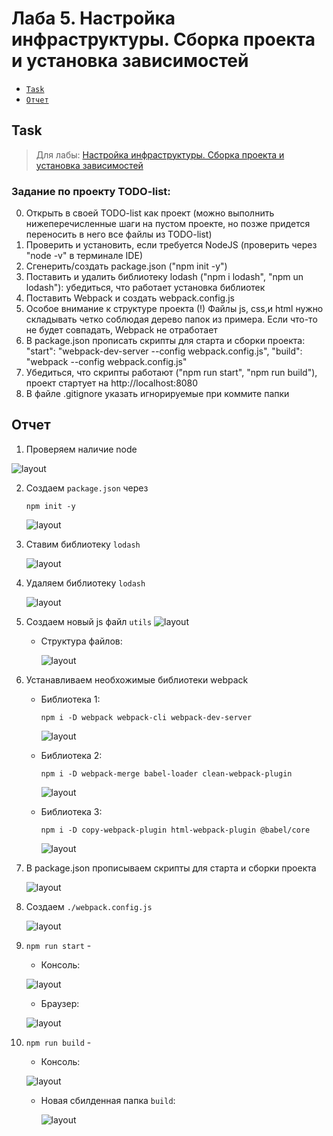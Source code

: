 # Лаба 5. Настройка инфраструктуры. Сборка проекта и установка зависимостей
- [`Task`](#task)
- [`Отчет`](#отчет)
## Task
> Для лабы: <a href="https://github.com/goryachkinama/web-lectures/blob/main/src/lab_7_webpack.md">Настройка инфраструктуры. Сборка проекта и установка зависимостей</a>

### Задание по проекту TODO-list:

0. Открыть в своей TODO-list как проект (можно выполнить нижеперечисленные шаги на пустом проекте, но позже придется переносить в него все файлы из TODO-list)
1. Проверить и установить, если требуется NodeJS (проверить через "node -v" в терминале IDE)
2. Сгенерить/создать package.json ("npm init -y")
3. Поставить и удалить библиотеку lodash ("npm i lodash", "npm un lodash"): убедиться, что работает установка библиотек
4. Поставить Webpack и создать webpack.config.js
5. Особое внимание к структуре проекта (!) Файлы js, css,и html нужно складывать четко соблюдая дерево папок из примера.
   Если что-то не будет совпадать, Webpack не отработает
7. В package.json прописать скрипты для старта и сборки проекта:
  "start": "webpack-dev-server --config webpack.config.js",
  "build": "webpack --config webpack.config.js"
8. Убедиться, что скрипты работают ("npm run start", "npm run build"), проект стартует на http://localhost:8080
9. В файле .gitignore указать игнорируемые при коммите папки

## Отчет

1. Проверяем наличие node

 ![layout](./resources/node%20ver.PNG) 

2. Создаем `package.json` через 
    ```
    npm init -y
    ```
     ![layout](./resources/npm%20init.PNG)

3. Ставим библиотеку `lodash`

   ![layout](./resources/lodash.PNG)    

4. Удаляем библиотеку `lodash`

   ![layout](./resources/un%20lodash.PNG)

5. Создаем новый js файл `utils` 
    ![layout](./resources/new%20js.PNG)

    *  Структура файлов:

        ![layout](./resources/struct.PNG)

6. Устанавливаем необхожимые библиотеки webpack
    * Библиотека 1:
        ```
        npm i -D webpack webpack-cli webpack-dev-server
        ```

        ![layout](./resources/bib%201.PNG)

     * Библиотека 2:
        ```
        npm i -D webpack-merge babel-loader clean-webpack-plugin
        ```

        ![layout](./resources/bib%202.PNG)
    
     * Библиотека 3:
        ```
        npm i -D copy-webpack-plugin html-webpack-plugin @babel/core
        ```

        ![layout](./resources/bib%203.PNG)

7. В package.json прописываем скрипты для старта и сборки проекта

     ![layout](./resources/package%20json%20update.PNG)

8. Создаем `./webpack.config.js`

     ![layout](./resources/webpack.PNG)

9. `npm run start` -
    * Консоль:

     ![layout](./resources/%D0%BF%D0%BE%D0%B4%D0%BD%D1%8F%D0%BB%D0%B8.PNG)

    * Браузер:

     ![layout](./resources/%D0%B1%D1%80%D0%B0%D1%83%D0%B7%D0%B5%D1%80.PNG)  

10. `npm run build` -
    * Консоль:

     ![layout](./resources/build.PNG)

    * Новая сбилденная папка `build`:

      ![layout](./resources/new%20final.PNG)  
